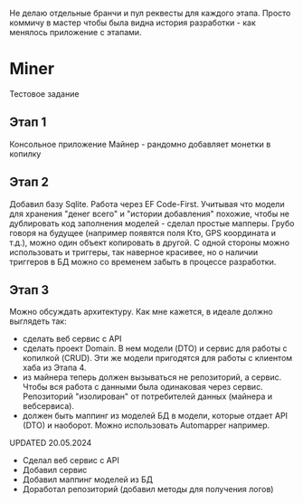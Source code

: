 Не делаю отдельные бранчи и пул реквесты для каждого этапа. Просто коммичу в мастер чтобы была видна история разработки - как менялось приложение с этапами.

# Miner

Тестовое задание

## Этап 1
Консольное приложение Майнер - рандомно добавляет монетки в копилку

## Этап 2
Добавил базу Sqlite. Работа через EF Code-First. 
Учитывая что модели для хранения "денег всего" и "истории добавления" похожие, чтобы не дублировать код заполнения моделей - сделал простые мапперы. Грубо говоря на будущее (например появятся поля Кто, GPS координата и т.д.), можно один объект копировать в другой. С одной стороны можно использовать и триггеры, так наверное красивее, но о наличии триггеров в БД можно со временем забыть в процессе разработки. 

## Этап 3
Можно обсуждать архитектуру. Как мне кажется, в идеале должно выглядеть так:
- сделать веб сервис с API
- сделать проект Domain. В нем модели (DTO) и сервис для работы с копилкой (CRUD). Эти же модели пригодятся для работы с клиентом хаба из Этапа 4.
- из майнера теперь должен вызываться не репозиторий, а сервис. Чтобы вся работа с данными была одинаковая через сервис. Репозиторий "изолирован" от потребителей данных (майнера и вебсервиса).
- должен быть маппинг из моделей БД в модели, которые отдает API (DTO) и наоборот. Можно использовать Automapper например.

UPDATED 20.05.2024
- Сделал веб сервис с API
- Добавил сервис
- Добавил маппинг моделей из БД
- Доработал репозиторий (добавил методы для получения логов)
